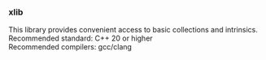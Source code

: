 ### xlib
<a> This library provides convenient access to basic collections and intrinsics. </a> <br>
Recommended standard: C++ 20 or higher <br>
Recommended compilers: gcc/clang
